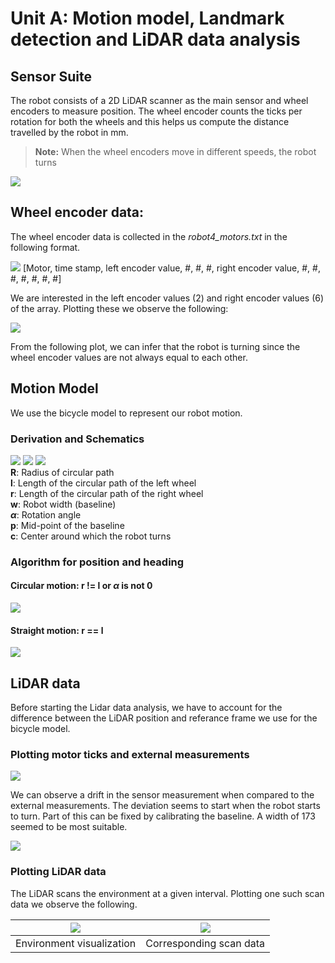 # Unit A: Motion model, Landmark detection and LiDAR data analysis
## Sensor Suite
The robot consists of a 2D LiDAR scanner as the main sensor and wheel encoders to measure position. The wheel encoder counts the ticks per rotation for both the wheels and this helps us compute the distance travelled by the robot in mm. 
> **Note:**
> When the wheel encoders move in different speeds, the robot turns

![](../assets/img3.png)

## Wheel encoder data:
The wheel encoder data is collected in the *robot4_motors.txt* in the following format. 

![](../assets/img4.png)
[Motor, time stamp, left encoder value, #, #, #, right encoder value, #, #, #, #, #, #, #]  

We are interested in the left encoder values (2) and right encoder values (6) of the array. Plotting these we observe the following:

![](../assets/img5.png)

From the following plot, we can infer that the robot is turning since the wheel encoder values are not always equal to each other. 

## Motion Model
We use the bicycle model to represent our robot motion. 

### Derivation and Schematics
![](../assets/img6.png)
![](../assets/img7.png)
![](../assets/img8.png)  
**R**: Radius of circular path  
**l**: Length of the circular path of the left wheel   
**r**: Length of the circular path of the right wheel  
**w**: Robot width (baseline)  
**$\alpha$**: Rotation angle  
**p**: Mid-point of the baseline  
**c**: Center around which the robot turns

### Algorithm for position and heading
#### Circular motion: r != l or $\alpha$ is not 0
![](../assets/img9.png)

#### Straight motion: r == l
![](../assets/img10.png)

## LiDAR data
Before starting the Lidar data analysis, we have to account for the difference between the LiDAR position and referance frame we use for the bicycle model. 

### Plotting motor ticks and external measurements
![](../assets/img11.png)

We can observe a drift in the sensor measurement when compared to the external measurements. The deviation seems to start when the robot starts to turn. Part of this can be fixed by calibrating the baseline. A width of 173 seemed to be most suitable.

![](../assets/img12.png)

### Plotting LiDAR data
The LiDAR scans the environment at a given interval. Plotting one such scan data we observe the following.

|![](../assets/img14.png)|![](../assets/img13.png)|
|--|--|
|Environment visualization|Corresponding scan data|